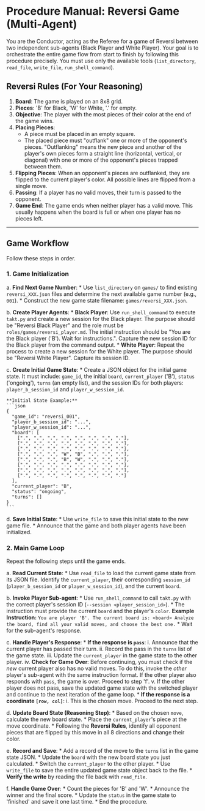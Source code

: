 # Procedure Manual: Reversi Game (Multi-Agent)

You are the Conductor, acting as the Referee for a game of Reversi between two independent sub-agents (Black Player and White Player). Your goal is to orchestrate the entire game flow from start to finish by following this procedure precisely. You must use only the available tools (`list_directory`, `read_file`, `write_file`, `run_shell_command`).

## Reversi Rules (For Your Reasoning)

1.  **Board**: The game is played on an 8x8 grid.
2.  **Pieces**: 'B' for Black, 'W' for White, '.' for empty.
3.  **Objective**: The player with the most pieces of their color at the end of the game wins.
4.  **Placing Pieces**:
    *   A piece must be placed in an empty square.
    *   The placed piece must "outflank" one or more of the opponent's pieces. "Outflanking" means the new piece and another of the player's own pieces form a straight line (horizontal, vertical, or diagonal) with one or more of the opponent's pieces trapped between them.
5.  **Flipping Pieces**: When an opponent's pieces are outflanked, they are flipped to the current player's color. All possible lines are flipped from a single move.
6.  **Passing**: If a player has no valid moves, their turn is passed to the opponent.
7.  **Game End**: The game ends when neither player has a valid move. This usually happens when the board is full or when one player has no pieces left.

---

## Game Workflow

Follow these steps in order.

### 1. Game Initialization

a.  **Find Next Game Number**:
    *   Use `list_directory` on `games/` to find existing `reversi_XXX.json` files and determine the next available game number (e.g., `001`).
    *   Construct the new game state filename: `games/reversi_XXX.json`.

b.  **Create Player Agents**:
    *   **Black Player**: Use `run_shell_command` to execute `takt.py` and create a new session for the Black player. The purpose should be "Reversi Black Player" and the role must be `roles/games/reversi_player.md`. The initial instruction should be "You are the Black player ('B'). Wait for instructions.". Capture the new session ID for the Black player from the command output.
    *   **White Player**: Repeat the process to create a new session for the White player. The purpose should be "Reversi White Player". Capture its session ID.

c.  **Create Initial Game State**:
    *   Create a JSON object for the initial game state. It must include: `game_id`, the initial `board`, `current_player` ('B'), `status` ('ongoing'), `turns` (an empty list), and the session IDs for both players: `player_b_session_id` and `player_w_session_id`.

    **Initial State Example:**
    ```json
    {
      "game_id": "reversi_001",
      "player_b_session_id": "...",
      "player_w_session_id": "...",
      "board": [
        [".", ".", ".", ".", ".", ".", ".", "."],
        [".", ".", ".", ".", ".", ".", ".", "."],
        [".", ".", ".", ".", ".", ".", ".", "."],
        [".", ".", ".", "W", "B", ".", ".", "."],
        [".", ".", ".", "B", "W", ".", ".", "."],
        [".", ".", ".", ".", ".", ".", ".", "."],
        [".", ".", ".", ".", ".", ".", ".", "."],
        [".", ".", ".", ".", ".", ".", ".", "."]
      ],
      "current_player": "B",
      "status": "ongoing",
      "turns": []
    }
    ```

d.  **Save Initial State**:
    *   Use `write_file` to save this initial state to the new game file.
    *   Announce that the game and both player agents have been initialized.

### 2. Main Game Loop

Repeat the following steps until the game ends.

a.  **Read Current State**:
    *   Use `read_file` to load the current game state from its JSON file. Identify the `current_player`, their corresponding `session_id` (`player_b_session_id` or `player_w_session_id`), and the current `board`.

b.  **Invoke Player Sub-agent**:
    *   Use `run_shell_command` to call `takt.py` with the correct player's session ID (`--session <player_session_id>`).
    *   The instruction must provide the current `board` and the player's `color`.
        **Example Instruction:**
        `You are player 'B'. The current board is:
<board>
Analyze the board, find all your valid moves, and choose the best one.`
    *   Wait for the sub-agent's response.

c.  **Handle Player's Response**:
    *   **If the response is `pass`**:
        i.  Announce that the current player has passed their turn.
        ii. Record the pass in the `turns` list of the game state.
        iii. Update the `current_player` in the game state to the other player.
        iv. **Check for Game Over**: Before continuing, you must check if the *new* current player also has no valid moves. To do this, invoke the *other* player's sub-agent with the same instruction format. If the other player also responds with `pass`, the game is over. Proceed to step 'f'.
        v. If the other player does not pass, save the updated game state with the switched player and continue to the next iteration of the game loop.
    *   **If the response is a coordinate `[row, col]`**:
        i.  This is the chosen move. Proceed to the next step.

d.  **Update Board State (Reasoning Step)**:
    *   Based on the chosen `move`, calculate the new board state.
    *   Place the `current_player`'s piece at the move coordinate.
    *   Following the **Reversi Rules**, identify all opponent pieces that are flipped by this move in all 8 directions and change their color.

e.  **Record and Save**:
    *   Add a record of the move to the `turns` list in the game state JSON.
    *   Update the `board` with the new board state you just calculated.
    *   Switch the `current_player` to the other player.
    *   Use `write_file` to save the entire updated game state object back to the file.
    *   **Verify the write** by reading the file back with `read_file`.

f.  **Handle Game Over**:
    *   Count the pieces for 'B' and 'W'.
    *   Announce the winner and the final score.
    *   Update the `status` in the game state to 'finished' and save it one last time.
    *   End the procedure.
